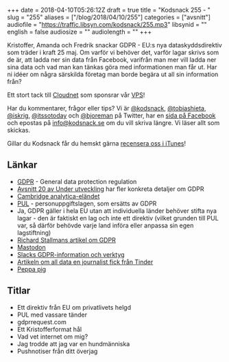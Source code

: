 +++
date = 2018-04-10T05:26:12Z
draft = true
title = "Kodsnack 255 - "
slug = "255"
aliases = ["/blog/2018/04/10/255"]
categories = ["avsnitt"]
audiofile = "https://traffic.libsyn.com/kodsnack/255.mp3"
libsynid = ""
english = false
audiosize = ""
audiolength = ""
+++

Kristoffer, Amanda och Fredrik snackar GDPR - EU:s nya dataskyddsdirektiv som träder i kraft 25 maj. Om varför vi behöver det, varför lagar skrivs som de är, att ladda ner sin data från Facebook, varifrån man mer vill ladda ner sina data och vad man kan tänkas göra med informationen man får ut. Har ni idéer om några särskilda företag man borde begära ut all sin information från?

Ett stort tack till [Cloudnet](http://www.cloudnet.se) som sponsrar vår [VPS](http://en.wikipedia.org/wiki/Virtual_private_server)!

Har du kommentarer, frågor eller tips? Vi är [@kodsnack](https://www.twitter.com/kodsnack), [@tobiashieta](https://www.twitter.com/tobiashieta), [@iskrig](https://www.twitter.com/iskrig), [@itssotoday](https://twitter.com/itssotoday) och [@bjoreman](https://www.twitter.com/bjoreman) på Twitter, har en [sida på Facebook](https://www.facebook.com/kodsnack) och epostas på [info@kodsnack.se](mailto:info@kodsnack.se) om du vill skriva längre. Vi läser allt som skickas.

Gillar du Kodsnack får du hemskt gärna [recensera oss i iTunes](http://itunes.apple.com/se/podcast/kodsnack/id561631498?l=en)!

## Länkar ##
* [GDPR](https://en.wikipedia.org/wiki/General_Data_Protection_Regulation) - General data protection regulation
* [Avsnitt 20 av Under utveckling](http://www.timeedit.com/poddavsnitt-20-gdpr-vad-behover-vi-tanka-pa/) har fler konkreta detaljer om GDPR
* [Cambridge analytica-eländet](https://www.theverge.com/2018/3/25/17161726/facebook-cambridge-analytica-data-online-marketers)
* [PUL](https://sv.wikipedia.org/wiki/Personuppgiftslagen) - personuppgiftslagen, som ersätts av GDPR
* Ja, GDPR gäller i hela EU utan att individuella länder behöver stifta nya lagar - den är faktiskt en lag och inte ett direktiv (vilket grunden till PUL var, så därför behövde varje land införa eller anpassa sin egen lagstiftning)
* [Richard Stallmans artikel om GDPR](https://www.theguardian.com/commentisfree/2018/apr/03/facebook-abusing-data-law-privacy-big-tech-surveillance)
* [Mastodon](https://mastodon.social/about)
* [Slacks GDPR-information och verktyg](https://slack.com/gdpr)
* [Artikeln om all data en journalist fick från Tinder](https://www.theguardian.com/technology/2017/sep/26/tinder-personal-data-dating-app-messages-hacked-sold?CMP=share_btn_tw)
* [Peppa pig](https://en.wikipedia.org/wiki/Peppa_Pig)

## Titlar ##
* Ett direktiv från EU om privatlivets helgd
* PUL med vassare tänder
* gdprrequest.com
* Ett Kristofferformat hål
* Vad vet internet om mig?
* Jag trodde att jag var en hundmänniska
* Pushnotiser från ditt överjag